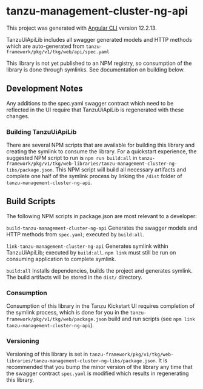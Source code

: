 # tanzu-management-cluster-ng-api

This project was generated with [Angular CLI](https://github.com/angular/angular-cli) version 12.2.13.

TanzuUiApiLib includes all swagger generated models and HTTP methods which are auto-generated from `tanzu-framework/pkg/v1/tkg/web/api/spec.yaml`

This library is not yet published to an NPM registry, so consumption of the library is done through symlinks. See documentation on building below.

## Development Notes

Any additions to the spec.yaml swagger contract which need to be reflected in the UI require that TanzuUiApiLib is regenerated with these changes.

### Building TanzuUiApiLib

There are several NPM scripts that are available for building this library and creating the symlink to consume the library. For a quickstart
experience, the suggested NPM script to run is `npm run build:all` in `tanzu-framework/pkg/v1/tkg/web-libraries/tanzu-management-cluster-ng-libs/package.json`.
This NPM script will build all necessary artifacts and complete one half of the symlink process by linking the `/dist` folder of `tanzu-management-cluster-ng-api`.

## Build Scripts

The following NPM scripts in package.json are most relevant to a developer:

`build-tanzu-management-cluster-ng-api` Generates the swagger models and HTTP methods from `spec.yaml`; executed by `build:all`.

`link-tanzu-management-cluster-ng-api` Generates symlink within TanzuUiApiLib; executed by `build:all`. `npm link` must still be run on
consuming application to complete symlink.

`build:all` Installs dependencies, builds the project and generates symlink. The build artifacts will be stored in the `dist/` directory.

### Consumption

Consumption of this library in the Tanzu Kickstart UI requires completion of the symlink process, which is done for you in the
`tanzu-framework/pkg/v1/tkg/web/package.json` build and run scripts (see `npm link tanzu-management-cluster-ng-api`).

### Versioning

Versioning of this library is set in `tanzu-framework/pkg/v1/tkg/web-libraries/tanzu-management-cluster-ng-libs/package.json`.
It is recommended that you bump the minor version of the library any time that the swagger contract `spec.yaml` is modified which
results in regenerating this library.

